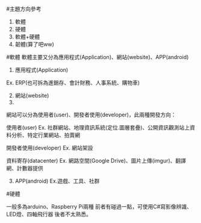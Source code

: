#主題方向參考
1. 軟體
2. 硬體
3. 軟體+硬體
4. 韌體(算了吧ww)

#軟體
軟體主要又分為應用程式(Application)、網站(website)、APP(android)

1. 應用程式(Application)

  Ex. ERP(也可拆為進銷存、會計財務、人事系統、購物車)


2. 網站(website)
3. 
網站可以分為使用者(user)、開發者使用(developer)，此兩種開發方向：

  使用者(user)
  Ex. 社群網站、地理資訊系統(定位.圖層套疊)、公開資訊觀測站上資料分析、特定行業網站、拍賣網

  開發者使用(developer)
  Ex. 網站架設

  資料寄存(datacenter)
  Ex. 網路空間(Google Drive)、圖片上傳(imgur)、翻譯網、計數器提供
  
3. APP(android)
  Ex.遊戲、工具、社群
  
#硬體

一般多為arduino、Raspberry Pi兩種
  前者有碰過一點，可使用C#寫影像辨識、LED燈、四軸飛行器
  後者不太熟悉。
